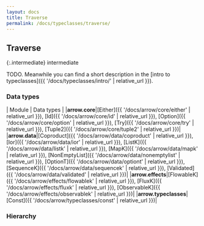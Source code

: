 ```yaml
---
layout: docs
title: Traverse
permalink: /docs/typeclasses/traverse/
---
```


## Traverse

{:.intermediate}
intermediate

TODO. Meanwhile you can find a short description in the [intro to typeclasses]({{ '/docs/typeclasses/intro/' | relative_url }}).


### Data types

| Module | Data types |
|__arrow.core__|[Either]({{ '/docs/arrow/core/either' | relative_url }}), [Id]({{ '/docs/arrow/core/id' | relative_url }}), [Option]({{ '/docs/arrow/core/option' | relative_url }}), [Try]({{ '/docs/arrow/core/try' | relative_url }}), [Tuple2]({{ '/docs/arrow/core/tuple2' | relative_url }})|
|__arrow.data__|[Coproduct]({{ '/docs/arrow/data/coproduct' | relative_url }}), [Ior]({{ '/docs/arrow/data/ior' | relative_url }}), [ListK]({{ '/docs/arrow/data/listk' | relative_url }}), [MapK]({{ '/docs/arrow/data/mapk' | relative_url }}), [NonEmptyList]({{ '/docs/arrow/data/nonemptylist' | relative_url }}), [OptionT]({{ '/docs/arrow/data/optiont' | relative_url }}), [SequenceK]({{ '/docs/arrow/data/sequencek' | relative_url }}), [Validated]({{ '/docs/arrow/data/validated' | relative_url }})|
|__arrow.effects__|[FlowableK]({{ '/docs/arrow/effects/flowablek' | relative_url }}), [FluxK]({{ '/docs/arrow/effects/fluxk' | relative_url }}), [ObservableK]({{ '/docs/arrow/effects/observablek' | relative_url }})|
|__arrow.typeclasses__|[Const]({{ '/docs/arrow/typeclasses/const' | relative_url }})|

### Hierarchy

<canvas id="hierarchy-diagram"></canvas>
<script>
  drawNomNomlDiagram('hierarchy-diagram', 'diagram.nomnol')
</script>


